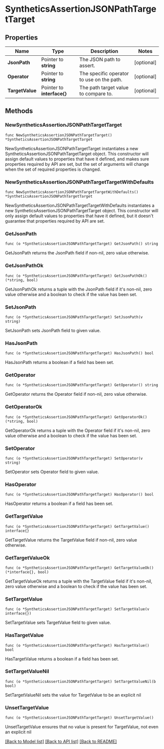 # SyntheticsAssertionJSONPathTargetTarget

## Properties

| Name            | Type                       | Description                               | Notes      |
| --------------- | -------------------------- | ----------------------------------------- | ---------- |
| **JsonPath**    | Pointer to **string**      | The JSON path to assert.                  | [optional] |
| **Operator**    | Pointer to **string**      | The specific operator to use on the path. | [optional] |
| **TargetValue** | Pointer to **interface{}** | The path target value to compare to.      | [optional] |

## Methods

### NewSyntheticsAssertionJSONPathTargetTarget

`func NewSyntheticsAssertionJSONPathTargetTarget() *SyntheticsAssertionJSONPathTargetTarget`

NewSyntheticsAssertionJSONPathTargetTarget instantiates a new SyntheticsAssertionJSONPathTargetTarget object.
This constructor will assign default values to properties that have it defined,
and makes sure properties required by API are set, but the set of arguments
will change when the set of required properties is changed.

### NewSyntheticsAssertionJSONPathTargetTargetWithDefaults

`func NewSyntheticsAssertionJSONPathTargetTargetWithDefaults() *SyntheticsAssertionJSONPathTargetTarget`

NewSyntheticsAssertionJSONPathTargetTargetWithDefaults instantiates a new SyntheticsAssertionJSONPathTargetTarget object.
This constructor will only assign default values to properties that have it defined,
but it doesn't guarantee that properties required by API are set.

### GetJsonPath

`func (o *SyntheticsAssertionJSONPathTargetTarget) GetJsonPath() string`

GetJsonPath returns the JsonPath field if non-nil, zero value otherwise.

### GetJsonPathOk

`func (o *SyntheticsAssertionJSONPathTargetTarget) GetJsonPathOk() (*string, bool)`

GetJsonPathOk returns a tuple with the JsonPath field if it's non-nil, zero value otherwise
and a boolean to check if the value has been set.

### SetJsonPath

`func (o *SyntheticsAssertionJSONPathTargetTarget) SetJsonPath(v string)`

SetJsonPath sets JsonPath field to given value.

### HasJsonPath

`func (o *SyntheticsAssertionJSONPathTargetTarget) HasJsonPath() bool`

HasJsonPath returns a boolean if a field has been set.

### GetOperator

`func (o *SyntheticsAssertionJSONPathTargetTarget) GetOperator() string`

GetOperator returns the Operator field if non-nil, zero value otherwise.

### GetOperatorOk

`func (o *SyntheticsAssertionJSONPathTargetTarget) GetOperatorOk() (*string, bool)`

GetOperatorOk returns a tuple with the Operator field if it's non-nil, zero value otherwise
and a boolean to check if the value has been set.

### SetOperator

`func (o *SyntheticsAssertionJSONPathTargetTarget) SetOperator(v string)`

SetOperator sets Operator field to given value.

### HasOperator

`func (o *SyntheticsAssertionJSONPathTargetTarget) HasOperator() bool`

HasOperator returns a boolean if a field has been set.

### GetTargetValue

`func (o *SyntheticsAssertionJSONPathTargetTarget) GetTargetValue() interface{}`

GetTargetValue returns the TargetValue field if non-nil, zero value otherwise.

### GetTargetValueOk

`func (o *SyntheticsAssertionJSONPathTargetTarget) GetTargetValueOk() (*interface{}, bool)`

GetTargetValueOk returns a tuple with the TargetValue field if it's non-nil, zero value otherwise
and a boolean to check if the value has been set.

### SetTargetValue

`func (o *SyntheticsAssertionJSONPathTargetTarget) SetTargetValue(v interface{})`

SetTargetValue sets TargetValue field to given value.

### HasTargetValue

`func (o *SyntheticsAssertionJSONPathTargetTarget) HasTargetValue() bool`

HasTargetValue returns a boolean if a field has been set.

### SetTargetValueNil

`func (o *SyntheticsAssertionJSONPathTargetTarget) SetTargetValueNil(b bool)`

SetTargetValueNil sets the value for TargetValue to be an explicit nil

### UnsetTargetValue

`func (o *SyntheticsAssertionJSONPathTargetTarget) UnsetTargetValue()`

UnsetTargetValue ensures that no value is present for TargetValue, not even an explicit nil

[[Back to Model list]](../README.md#documentation-for-models) [[Back to API list]](../README.md#documentation-for-api-endpoints) [[Back to README]](../README.md)
